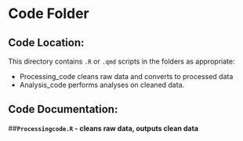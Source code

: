 # Code Folder

## Code Location:

This directory contains `.R` or `.qmd` scripts in the folders as appropriate:

- Processing_code cleans raw data and converts to processed data
- Analysis_code performs analyses on cleaned data. 

## Code Documentation:

##**`Processingcode.R` - cleans raw data, outputs clean data**

